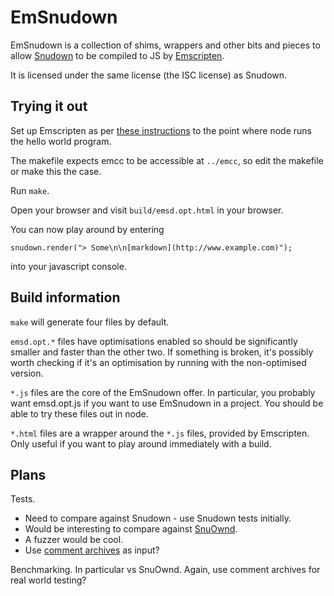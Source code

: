 EmSnudown
=========

EmSnudown is a collection of shims, wrappers and other bits and pieces to allow
[Snudown](http://github.com/reddit/snudown) to be compiled to JS by
[Emscripten](https://github.com/kripken/emscripten).

It is licensed under the same license (the ISC license) as Snudown.

Trying it out
-------------

Set up Emscripten as per
[these instructions](https://github.com/kripken/emscripten/wiki/Tutorial) to
the point where node runs the hello world program.

The makefile expects emcc to be accessible at `../emcc`, so edit the makefile or
make this the case.

Run `make`.

Open your browser and visit `build/emsd.opt.html` in your browser.

You can now play around by entering
```
snudown.render("> Some\n\n[markdown](http://www.example.com)");
```
into your javascript console.

Build information
-----------------

`make` will generate four files by default.

`emsd.opt.*` files have optimisations
enabled so should be significantly smaller and faster than the other two. If
something is broken, it's possibly worth checking if it's an optimisation by
running with the non-optimised version.

`*.js` files are the core of the EmSnudown offer. In particular, you probably
want emsd.opt.js if you want to use EmSnudown in a project.
You should be able to try these files out in node.

`*.html` files are a wrapper around the `*.js` files, provided by Emscripten.
Only useful if you want to play around immediately with a build.

Plans
-----

Tests.
 - Need to compare against Snudown - use Snudown tests initially.
 - Would be interesting to compare against [SnuOwnd](https://github.com/gamefreak/snuownd).
 - A fuzzer would be cool.
 - Use [comment archives](http://www.reddit.com/r/redditdev/comments/1h1wqu/anonymous_ftp_access_for_reddit_comment_data_is/) as input?

Benchmarking. In particular vs SnuOwnd. Again, use comment archives for real
world testing?
